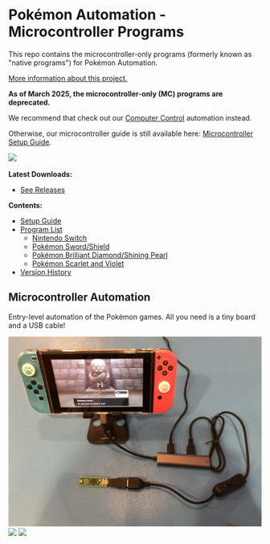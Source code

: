 # Pokémon Automation - Microcontroller Programs

This repo contains the microcontroller-only programs (formerly known as "native programs") for Pokémon Automation.

[More information about this project.](https://github.com/PokemonAutomation/About/blob/master/README.md)

**As of March 2025, the microcontroller-only (MC) programs are deprecated.**

We recommend that check out our [Computer Control](https://github.com/PokemonAutomation/ComputerControl/blob/master/README.md) automation instead.

Otherwise, our microcontroller guide is still available here: [Microcontroller Setup Guide](Wiki/SetupGuide/README.md).

[<img src="https://canary.discordapp.com/api/guilds/695809740428673034/widget.png?style=banner2">](https://discord.gg/cQ4gWxN)

**Latest Downloads:**
- [See Releases](https://github.com/PokemonAutomation/Microcontroller/releases)

**Contents:**
- [Setup Guide](Wiki/SetupGuide/README.md)
- [Program List](Wiki/Programs/README.md)
  - [Nintendo Switch](Wiki/Programs/README.md#nintendo-switch)
  - [Pokémon Sword/Shield](Wiki/Programs/README.md#pokémon-swordshield)
  - [Pokémon Brilliant Diamond/Shining Pearl](Wiki/Programs/README.md#pokémon-brilliant-diamondshining-pearl)
  - [Pokémon Scarlet and Violet](Wiki/Programs/README.md#pokémon-scarlet-and-violet)
- [Version History](Wiki/VersionHistory.md)

## Microcontroller Automation

Entry-level automation of the Pokémon games. All you need is a tiny board and a USB cable!

<img src="Wiki/SetupGuide/Images/basic-setup.jpg" width="800">
<img src="Wiki/Programs/PokemonSwSh/images/ShinyHuntUnattended-Regi-0.png" width="800">
<img src="Wiki/Programs/PokemonSwSh/images/EggCombined2-0.png" width="800">
